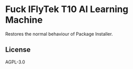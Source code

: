 # Fuck IFlyTek T10 AI Learning Machine

Restores the normal behaviour of Package Installer.

## License

AGPL-3.0